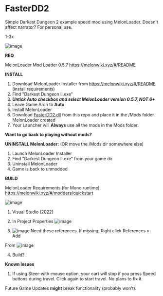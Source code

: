 # FasterDD2
Simple Darkest Dungeon 2 example speed mod using MelonLoader.
Doesn't affect narrator?
For personal use.

1-3x 

![image](https://github.com/stefanescu/FasterDD2/assets/5994641/ff035176-f4d4-40f9-9d84-fc2d197ae37d)

**REQ**

MelonLoader Mod Loader 0.5.7 https://melonwiki.xyz/#/README

**INSTALL**
1) Download MelonLoader Installer from https://melonwiki.xyz/#/README (install requirements)
2) Find "Darkest Dungeon II.exe"
3) _**Untick Auto checkbox and select MelonLoader version 0.5.7, NOT 6+**_
4) Leave Game Arch to **Auto**
5) Install MelonLoader
6) Download [FasterDD2.dll](https://github.com/stefanescu/FasterDD2/blob/9a364af61ab8a19a1605e564a0a92619c008b6c6/Fasterdd2.dll) from this repo and place it in the /Mods folder  MelonLoader created 
7) Your Launcher will **Always** use all the mods in the Mods folder.




**Want to go back to playing without mods?**

**UNINSTALL MelonLoader:** (OR move the /Mods dir somewhere else)
1) Launch MelonLoader Installer
2) Find "Darkest Dungeon II.exe" from your game dir
3) Uninstall MelonLoader
4) Game is back to unmodded



**BUILD**

MelonLoader Requirements (for Mono runtime) https://melonwiki.xyz/#/modders/quickstart

![image](https://github.com/stefanescu/FasterDD2/assets/5994641/e97c7d35-532a-4652-83b2-5bd6ae1cd218)

 1) Visual Studio (2022)
 2) In Project Properties
 ![image](https://github.com/stefanescu/FasterDD2/assets/5994641/08d12445-2da6-4b75-b50b-922fd004db10)

 3) ![image](https://github.com/stefanescu/FasterDD2/assets/5994641/ae1fd8b3-c19c-42e5-825e-6504ff364d79)
 Need these references. If missing,
 Right click References > Add
  
From ![image](https://github.com/stefanescu/FasterDD2/assets/5994641/0fe3efeb-3c30-49c9-98ee-e5dd6f530097)

4) Build?
 

  
  
**Known Issues**
1) If using Steer-with-mouse option, your cart will stop if you press Speed buttons during travel. Click again to start travel. No plans to fix it. 

Future Game Updates **might** break functionality (probably won't).
